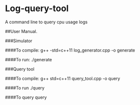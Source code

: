 # Log-query-tool
A command line to query cpu usage logs

##User Manual.

###Simulator

####To compile:
g++ -std=c++11 log_generator.cpp -o generate

####To run:
./generate <data path>

###Query tool

####To compile:
g++ std=c++11 query_tool.cpp -o query

####To run
./query <data path>

####To query
query <server ip> <cpu id> <start date> <start time> <end date> <end time> 
